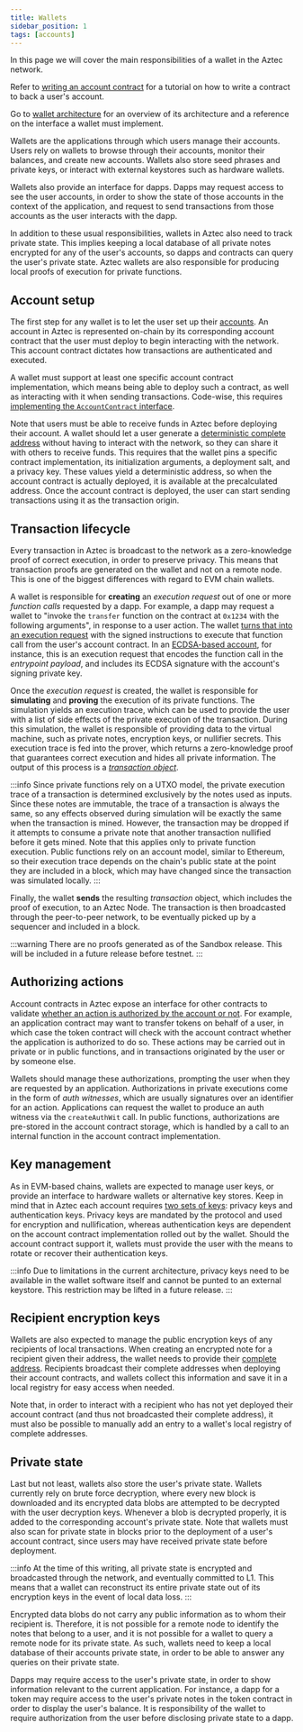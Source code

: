 ```yaml
---
title: Wallets
sidebar_position: 1
tags: [accounts]
---
```


In this page we will cover the main responsibilities of a wallet in the Aztec network.

Refer to [writing an account contract](../../../tutorials/codealong/contract_tutorials/write_accounts_contract.md) for a tutorial on how to write a contract to back a user's account.

Go to [wallet architecture](./architecture.md) for an overview of its architecture and a reference on the interface a wallet must implement.

Wallets are the applications through which users manage their accounts. Users rely on wallets to browse through their accounts, monitor their balances, and create new accounts. Wallets also store seed phrases and private keys, or interact with external keystores such as hardware wallets.

Wallets also provide an interface for dapps. Dapps may request access to see the user accounts, in order to show the state of those accounts in the context of the application, and request to send transactions from those accounts as the user interacts with the dapp.

In addition to these usual responsibilities, wallets in Aztec also need to track private state. This implies keeping a local database of all private notes encrypted for any of the user's accounts, so dapps and contracts can query the user's private state. Aztec wallets are also responsible for producing local proofs of execution for private functions.

## Account setup

The first step for any wallet is to let the user set up their [accounts](../accounts/index.md). An account in Aztec is represented on-chain by its corresponding account contract that the user must deploy to begin interacting with the network. This account contract dictates how transactions are authenticated and executed.

A wallet must support at least one specific account contract implementation, which means being able to deploy such a contract, as well as interacting with it when sending transactions. Code-wise, this requires [implementing the `AccountContract` interface](https://github.com/AztecProtocol/aztec-packages/blob/master/yarn-project/aztec.js/src/account_contract/index.ts).

Note that users must be able to receive funds in Aztec before deploying their account. A wallet should let a user generate a [deterministic complete address](../accounts/keys.md#complete-address) without having to interact with the network, so they can share it with others to receive funds. This requires that the wallet pins a specific contract implementation, its initialization arguments, a deployment salt, and a privacy key. These values yield a deterministic address, so when the account contract is actually deployed, it is available at the precalculated address. Once the account contract is deployed, the user can start sending transactions using it as the transaction origin.

## Transaction lifecycle

Every transaction in Aztec is broadcast to the network as a zero-knowledge proof of correct execution, in order to preserve privacy. This means that transaction proofs are generated on the wallet and not on a remote node. This is one of the biggest differences with regard to EVM chain wallets.

A wallet is responsible for **creating** an _execution request_ out of one or more _function calls_ requested by a dapp. For example, a dapp may request a wallet to "invoke the `transfer` function on the contract at `0x1234` with the following arguments", in response to a user action. The wallet [turns that into an execution request](../../../protocol-specs/transactions/local-execution.md#execution-request) with the signed instructions to execute that function call from the user's account contract. In an [ECDSA-based account](https://github.com/AztecProtocol/aztec-packages/blob/master/noir-projects/noir-contracts/contracts/ecdsa_account_contract/src/main.nr), for instance, this is an execution request that encodes the function call in the _entrypoint payload_, and includes its ECDSA signature with the account's signing private key.

Once the _execution request_ is created, the wallet is responsible for **simulating** and **proving** the execution of its private functions. The simulation yields an execution trace, which can be used to provide the user with a list of side effects of the private execution of the transaction. During this simulation, the wallet is responsible of providing data to the virtual machine, such as private notes, encryption keys, or nullifier secrets. This execution trace is fed into the prover, which returns a zero-knowledge proof that guarantees correct execution and hides all private information. The output of this process is a [_transaction object_](../../../protocol-specs/transactions/tx-object.md).

:::info
Since private functions rely on a UTXO model, the private execution trace of a transaction is determined exclusively by the notes used as inputs. Since these notes are immutable, the trace of a transaction is always the same, so any effects observed during simulation will be exactly the same when the transaction is mined. However, the transaction may be dropped if it attempts to consume a private note that another transaction nullified before it gets mined. Note that this applies only to private function execution. Public functions rely on an account model, similar to Ethereum, so their execution trace depends on the chain's public state at the point they are included in a block, which may have changed since the transaction was simulated locally.
:::

Finally, the wallet **sends** the resulting _transaction_ object, which includes the proof of execution, to an Aztec Node. The transaction is then broadcasted through the peer-to-peer network, to be eventually picked up by a sequencer and included in a block.

:::warning
There are no proofs generated as of the Sandbox release. This will be included in a future release before testnet.
:::

## Authorizing actions

Account contracts in Aztec expose an interface for other contracts to validate [whether an action is authorized by the account or not](../accounts/index.md#authorizing-actions). For example, an application contract may want to transfer tokens on behalf of a user, in which case the token contract will check with the account contract whether the application is authorized to do so. These actions may be carried out in private or in public functions, and in transactions originated by the user or by someone else.

Wallets should manage these authorizations, prompting the user when they are requested by an application. Authorizations in private executions come in the form of _auth witnesses_, which are usually signatures over an identifier for an action. Applications can request the wallet to produce an auth witness via the `createAuthWit` call. In public functions, authorizations are pre-stored in the account contract storage, which is handled by a call to an internal function in the account contract implementation.

## Key management

As in EVM-based chains, wallets are expected to manage user keys, or provide an interface to hardware wallets or alternative key stores. Keep in mind that in Aztec each account requires [two sets of keys](../accounts/keys.md): privacy keys and authentication keys. Privacy keys are mandated by the protocol and used for encryption and nullification, whereas authentication keys are dependent on the account contract implementation rolled out by the wallet. Should the account contract support it, wallets must provide the user with the means to rotate or recover their authentication keys.

:::info
Due to limitations in the current architecture, privacy keys need to be available in the wallet software itself and cannot be punted to an external keystore. This restriction may be lifted in a future release.
:::

## Recipient encryption keys

Wallets are also expected to manage the public encryption keys of any recipients of local transactions. When creating an encrypted note for a recipient given their address, the wallet needs to provide their [complete address](../accounts/keys.md#complete-address). Recipients broadcast their complete addresses when deploying their account contracts, and wallets collect this information and save it in a local registry for easy access when needed.

Note that, in order to interact with a recipient who has not yet deployed their account contract (and thus not broadcasted their complete address), it must also be possible to manually add an entry to a wallet's local registry of complete addresses.

## Private state

Last but not least, wallets also store the user's private state. Wallets currently rely on brute force decryption, where every new block is downloaded and its encrypted data blobs are attempted to be decrypted with the user decryption keys. Whenever a blob is decrypted properly, it is added to the corresponding account's private state. Note that wallets must also scan for private state in blocks prior to the deployment of a user's account contract, since users may have received private state before deployment.

:::info
At the time of this writing, all private state is encrypted and broadcasted through the network, and eventually committed to L1. This means that a wallet can reconstruct its entire private state out of its encryption keys in the event of local data loss.
:::

Encrypted data blobs do not carry any public information as to whom their recipient is. Therefore, it is not possible for a remote node to identify the notes that belong to a user, and it is not possible for a wallet to query a remote node for its private state. As such, wallets need to keep a local database of their accounts private state, in order to be able to answer any queries on their private state.

Dapps may require access to the user's private state, in order to show information relevant to the current application. For instance, a dapp for a token may require access to the user's private notes in the token contract in order to display the user's balance. It is responsibility of the wallet to require authorization from the user before disclosing private state to a dapp.
